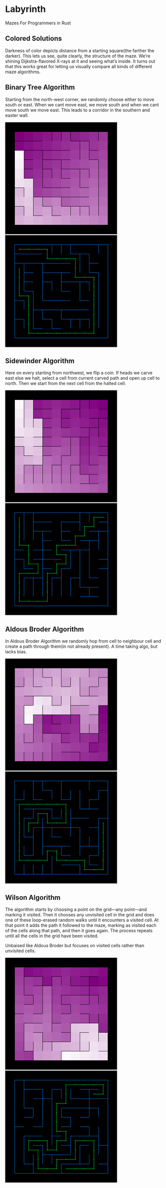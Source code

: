 # Labyrinth

Mazes For Programmers in Rust

## Colored Solutions

Darkness of color depicts distance from a starting square(the farther the darker).
This lets us see, quite clearly, the structure of the maze. We’re shining Dijkstra-flavored X-rays at it and seeing what’s inside. It turns out that this works great for letting us visually compare all kinds of different maze algorithms.

## Binary Tree Algorithm

Starting from the north-west corner, we randomly choose either to move south or east. When we cant move east, we move south and when we cant move south we move east. This leads to a corridor in the southern and easter wall. 

![Binary Tree Labyrinth](./labyrinths/binary-tree-bg.png)
![Binary Tree Labyrinth](./labyrinths/binary-tree-path.png)

## Sidewinder Algorithm

Here on every starting from northwest, we flip a coin. If heads we carve east else we halt, select a cell from current carved path and open up cell to north. Then we start from the next cell from the halted cell. 

![Sidewinder Labyrinth](./labyrinths/sidewinder-bg.png)
![Sidewinder Labyrinth](./labyrinths/sidewinder-path.png)

## Aldous Broder Algorithm

In Aldous Broder Algorithm we randomly hop from cell to neighbour cell and create a path through them(in not already present).
A time taking algo, but lacks bias.

![Aldous Broder Labyrinth path](./labyrinths/aldous-broder-bg.png)
![Aldous Broder Labyrinth bg](./labyrinths/aldous-broder-path.png)

## Wilson Algorithm

The algorithm starts by choosing a point on the grid—any point—and marking it visited. Then it chooses any unvisited cell in the grid and does one of these loop-erased random walks until it encounters a visited cell. At that point it adds the path it followed to the maze, marking as visited each of the cells along that path, and then it goes again. The process repeats until all the cells in the grid have been visited.

Unbaised like Aldous Broder but focuses on visited cells rather than unvisited cells.

![Wilson Labyrinth 1](./labyrinths/wilson-bg.png)
![Wilson Labyrinth 2](./labyrinths/wilson-path.png)